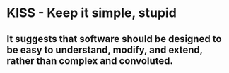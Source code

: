 # KISS - Keep it simple, stupid

## It suggests that software should be designed to be easy to understand, modify, and extend, rather than complex and convoluted.
